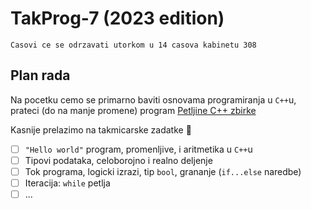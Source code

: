 # TakProg-7 (2023 edition)

```
Casovi ce se odrzavati utorkom u 14 casova kabinetu 308
```

## Plan rada

Na pocetku cemo se primarno baviti osnovama programiranja u `C++`u, prateci (do na manje promene) program [Petljine C++ zbirke](https://petlja.org/biblioteka/r/Zbirka/01%20Aritmetika)

Kasnije prelazimo na takmicarske zadatke 🙂

- [ ] `"Hello world"` program, promenljive, i aritmetika u `C++`u
- [ ] Tipovi podataka, celoborojno i realno deljenje
- [ ] Tok programa, logicki izrazi, tip `bool`, grananje (`if...else` naredbe)
- [ ] Iteracija: `while` petlja
- [ ] ...

